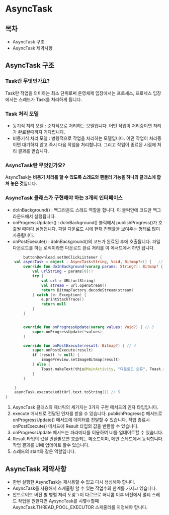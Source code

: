 # AsyncTask

## 목차

- AsyncTask 구조
- AsyncTask 제약사항

## AsyncTask 구조

### Task란 무엇인가요?

Task란 작업을 의미하는 최소 단위로써 운영체제 입장에서는 프로세스, 프로세스 입장에서는 스레드가 Task를 처리하게 됩니다.

### Task 처리 모델

- 동기식 처리 모델 : 순차적으로 처리하는 모델입니다. 어떤 작업이 처리중이면 처리가 완료될때까지 기다립니다.
- 비동기식 처리 모델  : 병령적으로 작업을 처리하는 모델입니다. 어떤 작업이 처리중이면 대기하지 않고 즉시 다음 작업을
  처리합니다. 그리고 작업이 종료된 시점에 처리 결과를 받습니다.

### AsyncTask란 무엇인가요?

AsyncTask는 **비동기 처리를 할 수 있도록 스레드와 핸들러 기능을 하나의 클래스에 합쳐 놓은 것**입니다.

### AsyncTask 클래스가 구현해야 하는 3개의 인터페이스

- doInBackground() : 백그라운드 스레드 역할을 합니다. 이 블럭안에 코드만 백그라운드에서 실행됩니다.
- onProgressUpdater() : doInBackground() 블럭에서 publishProgress()가 호출될 때마다 실행됩니다.
  파일 다운로드 시에 현재 진행률을 보여주는 형태로 많이 사용됩니다.
- onPostExecute() : doInBackground()의 코드가 완료된 후에 호출됩니다. 파일 다운로드를 하는 로직이라면
  다운로드 완료 처리를 이 메서드에서 하면 됩니다.

```kotlin
        buttonDownload.setOnClickListener {
    val asyncTask = object : AsyncTask<String, Void, Bitmap?>() {   // 1
        override fun doInBackground(vararg params: String?): Bitmap? { // 2
            val urlString = params[0]!!
            try {
                val url = URL(urlString)
                val stream = url.openStream()
                return BitmapFactory.decodeStream(stream)
            } catch (e: Exception) {
                e.printStackTrace()
                return null
            }
        }


        override fun onProgressUpdate(vararg values: Void?) { // 3
            super.onProgressUpdate(*values)
        }

        override fun onPostExecute(result: Bitmap?) { // 4
            super.onPostExecute(result)
            if (result != null) {
                imagePreview.setImageBitmap(result)
            } else {
                Toast.makeText(this@MainActivity, "다운로드 오류", Toast.LENGTH_SHORT).show()
            }
        }

    }
    asyncTask.execute(editUrl.text.toString()) // 5
}
```

1. AsyncTask 클래스의 제너릭의 세가지는 3가지 구현 메서드의 인자 타입입니다.
2. execute 메서드로 전달된 인자를 받을 수 있습니다. publishProgress() 메서드로 onProgressUpdate() 메서드에
   데이터를 전달할 수 있습니다. 작업 종료시 onPostExecute() 메서드에 Result 타입의 값을 반환할 수 있습니다.
3. onProgressUpdate 메서드는 파라미터를 이용하여 UI를 업데이트할 수 있습니다.
4. Result 타입의 값을 반환받으면 호출되는 메소드이며, 메인 스레드에서 동작합니다. 작업 결과를 UI에 업데이트 할수 있습니다.
5. 스레드의 start와 같은 역할입니다.

## AsyncTask 제약사항

- 한번 실행한 AsyncTask는 재사용할 수 없고 다시 생성해야 합니다.
- AsyncTask를 사용해서 스케줄링 할 수 있는 작업수의 한계를 가지고 있습니다.
- 안드로이드 버전 별 병렬 처리 도앚ㄱ이 다르므로 허니콤 이후 버전에서 멀티 스레드 작업을 원한다면
  AysyncTask를 시랳ㅇ할때 AsyncTask.THREAD_POOL_EXECUTOR 스케줄러를 지정해야 합니다.
